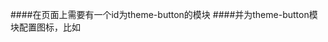 ####在页面上需要有一个id为theme-button的模块
####并为theme-button模块配置图标，比如<i class="ri-moon-line change-theme" id="theme-button"></i>